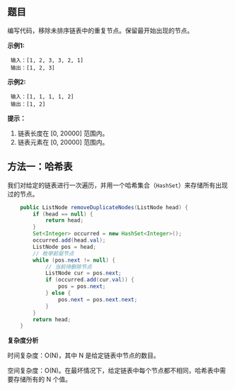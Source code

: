 ## 题目

编写代码，移除未排序链表中的重复节点。保留最开始出现的节点。

**示例1:**

```
 输入：[1, 2, 3, 3, 2, 1]
 输出：[1, 2, 3]
```

**示例2:**

```
 输入：[1, 1, 1, 1, 2]
 输出：[1, 2]
```

**提示：**

1. 链表长度在 [0, 20000] 范围内。
2. 链表元素在 [0, 20000] 范围内。

## 方法一：哈希表

我们对给定的链表进行一次遍历，并用一个哈希集合（`HashSet`）来存储所有出现过的节点。

```java
    public ListNode removeDuplicateNodes(ListNode head) {
        if (head == null) {
            return head;
        }
        Set<Integer> occurred = new HashSet<Integer>();
        occurred.add(head.val);
        ListNode pos = head;
        // 枚举前驱节点
        while (pos.next != null) {
            // 当前待删除节点
            ListNode cur = pos.next;
            if (occurred.add(cur.val)) {
                pos = pos.next;
            } else {
                pos.next = pos.next.next;
            }
        }
        return head;
    }

```

**复杂度分析**

时间复杂度：O(N)，其中 N 是给定链表中节点的数目。

空间复杂度：O(N)。在最坏情况下，给定链表中每个节点都不相同，哈希表中需要存储所有的 N 个值。



